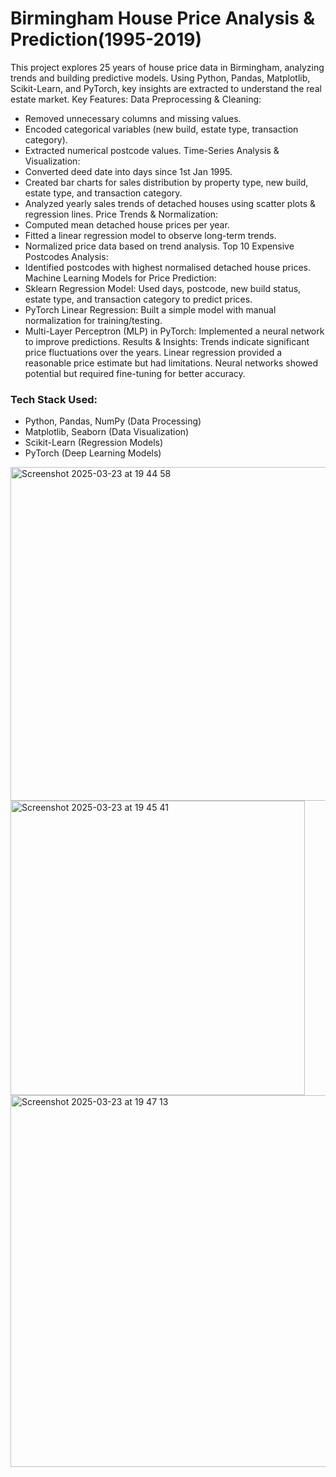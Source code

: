 # Birmingham House Price Analysis & Prediction(1995-2019)

This project explores 25 years of house price data in Birmingham, analyzing trends and building predictive models. Using Python, Pandas, Matplotlib, Scikit-Learn, and PyTorch, key insights are extracted to understand the real estate market.
Key Features:
Data Preprocessing & Cleaning:
* Removed unnecessary columns and missing values.
* Encoded categorical variables (new build, estate type, transaction category).
* Extracted numerical postcode values.
Time-Series Analysis & Visualization:
* Converted deed date into days since 1st Jan 1995.
* Created bar charts for sales distribution by property type, new build, estate type, and transaction category.
* Analyzed yearly sales trends of detached houses using scatter plots & regression lines.
Price Trends & Normalization:
* Computed mean detached house prices per year.
* Fitted a linear regression model to observe long-term trends.
* Normalized price data based on trend analysis.
Top 10 Expensive Postcodes Analysis:
* Identified postcodes with highest normalised detached house prices.
Machine Learning Models for Price Prediction:
* Sklearn Regression Model: Used days, postcode, new build status, estate type, and transaction category to predict prices.
* PyTorch Linear Regression: Built a simple model with manual normalization for training/testing.
* Multi-Layer Perceptron (MLP) in PyTorch: Implemented a neural network to improve predictions.
Results & Insights:
Trends indicate significant price fluctuations over the years.
Linear regression provided a reasonable price estimate but had limitations.
Neural networks showed potential but required fine-tuning for better accuracy.
### Tech Stack Used:
* Python, Pandas, NumPy (Data Processing)
* Matplotlib, Seaborn (Data Visualization)
* Scikit-Learn (Regression Models)
* PyTorch (Deep Learning Models)

<img width="534" alt="Screenshot 2025-03-23 at 19 44 58" src="https://github.com/user-attachments/assets/afebefe7-426f-412f-b24a-99e4a5ed2ca1" />

<img width="471" alt="Screenshot 2025-03-23 at 19 45 41" src="https://github.com/user-attachments/assets/4b5716de-491c-449f-88c3-6c374b1d48ac" />

<img width="595" alt="Screenshot 2025-03-23 at 19 47 13" src="https://github.com/user-attachments/assets/b64e9f94-0cbf-43bb-8b8e-0238b9197543" />
